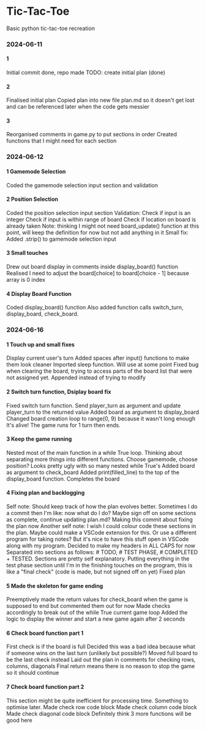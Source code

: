 # Tic-Tac-Toe
 Basic python tic-tac-toe recreation

### 2024-06-11
#### 1
Initial commit done, repo made
TODO: create initial plan (done)

#### 2
Finalised initial plan
Copied plan into new file plan.md so it doesn't get lost and can be referenced later when the code gets messier

#### 3
Reorganised comments in game.py to put sections in order
Created functions that I might need for each section

### 2024-06-12
#### 1 Gamemode Selection
Coded the gamemode selection input section and validation

#### 2 Position Selection
Coded the position selection input section
Validation:
    Check if input is an integer
    Check if input is within range of board
    Check if location on board is already taken
Note: thinking I might not need board_update() function at this point, will keep the definition for now but not add anything in it
Small fix: Added .strip() to gamemode selection input

#### 3 Small touches
Drew out board display in comments inside display_board() function
Realised I need to adjust the board[choice] to board[choice - 1] because array is 0 index

#### 4 Display Board Function
Coded display_board() function
Also added function calls switch_turn, display_board, check_board.

### 2024-06-16
#### 1 Touch up and small fixes
Display current user's turn
Added spaces after input() functions to make them look cleaner
Imported sleep function. Will use at some point
Fixed bug when clearing the board, trying to access parts of the board list that were not assigned yet. Appended instead of trying to modify

#### 2 Switch turn function, Dsiplay board fix
Fixed switch turn function. Send player_turn as argument and update player_turn to the returned value
Added board as argument to display_board
Changed board creation loop to range(0, 9) because it wasn't long enough
It's alive! The game runs for 1 turn then ends.

#### 3 Keep the game running
Nested most of the main function in a while True loop.
Thinking about separating more things into different functions. Choose gamemode, choose position? Looks pretty ugly with so many nested while True's
Added board as argument to check_board
Added print(filled_line) to the top of the display_board function. Completes the board

#### 4 Fixing plan and backlogging
Self note: Should keep track of how the plan evolves better. Sometimes I do a commit then I'm like: now what do I do? Maybe sign off on some sections as complete, continue updating plan.md?
Making this commit about fixing the plan now
Another self note: I wish I could colour code these sections in the plan. Maybe could make a VSCode extension for this. Or use a different program for taking notes? But it's nice to have this stuff open in VSCode along with my program. Decided to make my headers in ALL CAPS for now
Separated into sections as follows: # TODO, # TEST PHASE, # COMPLETED + TESTED.
Sections are pretty self explanatory. Putting everything in the test phase section until I'm in the finishing touches on the program, this is like a "final check" (code is made, but not signed off on yet)
Fixed plan

#### 5 Made the skeleton for game ending
Preemptively made the return values for check_board when the game is supposed to end but commented them out for now
Made checks accordingly to break out of the while True current game loop
Added the logic to display the winner and start a new game again after 2 seconds

#### 6 Check board function part 1
First check is if the board is full
Decided this was a bad idea because what if someone wins on the last turn (unlikely but possible?)
Moved full board to be the last check instead
Laid out the plan in comments for checking rows, columns, diagonals
Final return means there is no reason to stop the game so it should continue

#### 7 Check board function part 2
This section might be quite inefficient for processing time. Something to optimise later.
Made check row code block
Made check column code block
Made check diagonal code block
Definitely think 3 more functions will be good here